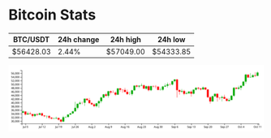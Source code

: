 # Bitcoin Stats

BTC/USDT|24h change|24h high|24h low|
|---|---|---|---|
|$56428.03|2.44%|$57049.00|$54333.85|

<img src="./chart.svg">
